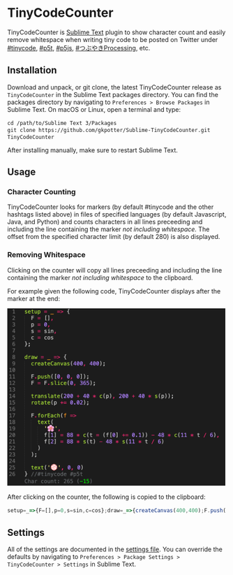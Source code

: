 # TinyCodeCounter
TinyCodeCounter is [Sublime Text](https://www.sublimetext.com) plugin to show character count and easily remove whitespace when writing tiny code to be posted on Twitter under [#tinycode](https://twitter.com/hashtag/tinycode), [#p5t](https://twitter.com/hashtag/p5t), [#p5js](https://twitter.com/hashtag/p5js), [#つぶやきProcessing](https://twitter.com/hashtag/つぶやきProcessing), etc. 

## Installation

Download and unpack, or git clone, the latest TinyCodeCounter release as `TinyCodeCounter` in the Sublime Text packages directory. You can find the packages directory by navigating to `Preferences > Browse Packages` in Sublime Text. On macOS or Linux, open a terminal and type:

```
cd /path/to/Sublime Text 3/Packages
git clone https://github.com/gkpotter/Sublime-TinyCodeCounter.git TinyCodeCounter
```
After installing manually, make sure to restart Sublime Text.

## Usage

### Character Counting
TinyCodeCounter looks for markers (by default #tinycode and the other hashtags listed above) in files of specified languages (by default Javascript, Java, and Python) and counts characters in all lines preceeding and including the line containing the marker *not including whitespace.* The offset from the specified character limit (by default 280) is also displayed.

### Removing Whitespace
Clicking on the counter will copy all lines preceeding and including the line containing the marker *not including whitespace* to the clipboard.

For example given the following code, TinyCodeCounter displays after the marker at the end:

<img src="https://github.com/gkpotter/Sublime-TinyCodeCounter/blob/main/example.png" width="500">

After clicking on the counter, the following is copied to the clipboard:

```Javascript
setup=_=>{F=[],p=0,s=sin,c=cos};draw=_=>{createCanvas(400,400);F.push([0,0,0]);F=F.slice(0,365);translate(200+40*c(p),200+40*s(p));rotate(p+=0.02);F.forEach(f=>text('🌸',f[1]=88*c(t=(f[0]+=0.1))-48*c(11*t/6),f[2]=88*s(t)-48*s(11*t/6)));text('💮',0,0)}//#tinycode #p5t
```

## Settings

All of the settings are documented in the [settings file](https://github.com/gkpotter/Sublime-TinyCodeCounter/blob/main/TinyCodeCounter.sublime-settings). You can override the defaults by navigating to `Preferences > Package Settings > TinyCodeCounter > Settings` in Sublime Text.
